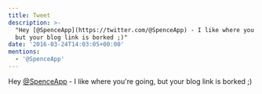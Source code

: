 ```yaml
---
title: Tweet
description: >-
  "Hey [@SpenceApp](https://twitter.com/@SpenceApp) - I like where you're going,
  but your blog link is borked ;)"
date: '2016-03-24T14:03:05+00:00'
mentions:
  - '@SpenceApp'
---
```

Hey [@SpenceApp](https://twitter.com/@SpenceApp) - I like where you're going, but your blog link is borked ;)
